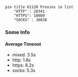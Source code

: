 
```mermaid
pie title 61120 Proxies in list
    "HTTP" : 28341
    "HTTPS": 10089
    "SOCKS" : 30838
```

### Some Info
#### Average Timeout

- mixed: 3.5s
- http: 1.8s
- https: 8.2s
- socks: 5.3s